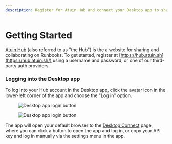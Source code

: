```yaml
---
description: Register for Atuin Hub and connect your Desktop app to share runbooks.
---
```


# Getting Started

[Atuin Hub](https://hub.atuin.sh/) (also referred to as "the Hub") is the a website for sharing and collaborating on Runbooks. To get started, register at [https://hub.atuin.sh](https://hub.atuin.sh/) using a username and password, or one of our third-party auth providers.

### Logging into the Desktop app

To log into your Hub account in the Desktop app, click the avatar icon in the lower-left corner of the app and choose the "Log in" option.

<figure class="img-light">
  <picture>
    <img src="../../images/desktop-login-light.png" alt="Desktop app login button">
  </picture>
  <figcaption></figcaption>
</figure>
<figure class="img-dark">
  <picture>
    <img src="../../images/desktop-login-dark.png" alt="Desktop app login button">
  </picture>
  <figcaption></figcaption>
</figure>

The app will open your default browser to the [Desktop Connect](https://hub.atuin.sh/settings/desktop-connect) page, where you can click a button to open the app and log in, or copy your API key and log in manually via the settings menu in the app.
